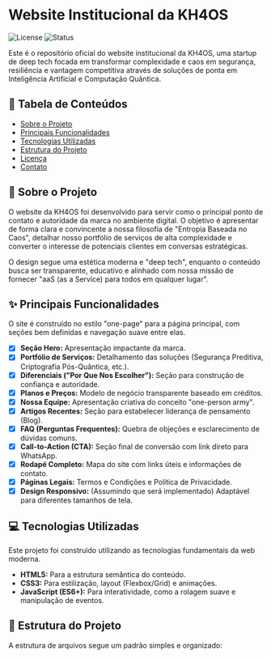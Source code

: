 ﻿# Website Institucional da KH4OS

![License](https://img.shields.io/badge/license-MIT-blue.svg)
![Status](https://img.shields.io/badge/status-MVP%20Concluído-success.svg)

Este é o repositório oficial do website institucional da KH4OS, uma startup de deep tech focada em transformar complexidade e caos em segurança, resiliência e vantagem competitiva através de soluções de ponta em Inteligência Artificial e Computação Quântica.

## 📖 Tabela de Conteúdos

* [Sobre o Projeto](#-sobre-o-projeto)
* [Principais Funcionalidades](#-principais-funcionalidades)
* [Tecnologias Utilizadas](#-tecnologias-utilizadas)
* [Estrutura do Projeto](#-estrutura-do-projeto)
* [Licença](#-licença)
* [Contato](#-contato)

## 🚀 Sobre o Projeto

O website da KH4OS foi desenvolvido para servir como o principal ponto de contato e autoridade da marca no ambiente digital. O objetivo é apresentar de forma clara e convincente a nossa filosofia de "Entropia Baseada no Caos", detalhar nosso portfólio de serviços de alta complexidade e converter o interesse de potenciais clientes em conversas estratégicas.

O design segue uma estética moderna e "deep tech", enquanto o conteúdo busca ser transparente, educativo e alinhado com nossa missão de fornecer "aaS (as a Service) para todos em qualquer lugar".

## ✨ Principais Funcionalidades

O site é construído no estilo "one-page" para a página principal, com seções bem definidas e navegação suave entre elas.

- [x] **Seção Hero:** Apresentação impactante da marca.
- [x] **Portfólio de Serviços:** Detalhamento das soluções (Segurança Preditiva, Criptografia Pós-Quântica, etc.).
- [x] **Diferenciais ("Por Que Nos Escolher"):** Seção para construção de confiança e autoridade.
- [x] **Planos e Preços:** Modelo de negócio transparente baseado em créditos.
- [x] **Nossa Equipe:** Apresentação criativa do conceito "one-person army".
- [x] **Artigos Recentes:** Seção para estabelecer liderança de pensamento (Blog).
- [x] **FAQ (Perguntas Frequentes):** Quebra de objeções e esclarecimento de dúvidas comuns.
- [x] **Call-to-Action (CTA):** Seção final de conversão com link direto para WhatsApp.
- [x] **Rodapé Completo:** Mapa do site com links úteis e informações de contato.
- [x] **Páginas Legais:** Termos e Condições e Política de Privacidade.
- [x] **Design Responsivo:** (Assumindo que será implementado) Adaptável para diferentes tamanhos de tela.

## 💻 Tecnologias Utilizadas

Este projeto foi construído utilizando as tecnologias fundamentais da web moderna.

* **HTML5:** Para a estrutura semântica do conteúdo.
* **CSS3:** Para estilização, layout (Flexbox/Grid) e animações.
* **JavaScript (ES6+):** Para interatividade, como a rolagem suave e manipulação de eventos.

## 📂 Estrutura do Projeto

A estrutura de arquivos segue um padrão simples e organizado: